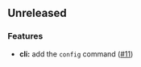 ## Unreleased

### Features

* **cli:** add the `config` command ([#11](https://github.com/archway-network/archway-cli-v2/pull/11))
